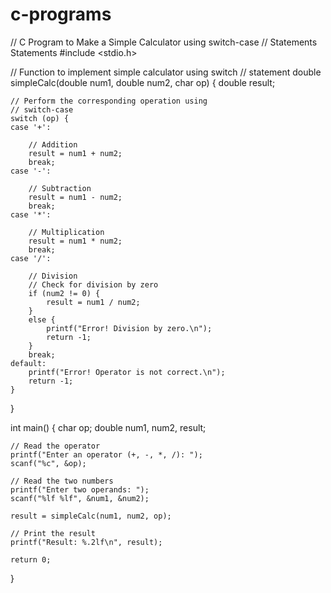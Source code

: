 # c-programs
// C Program to Make a Simple Calculator using switch-case
// Statements Statements
#include <stdio.h>

// Function to implement simple calculator using switch
// statement
double simpleCalc(double num1, double num2, char op)
{
    double result;

    // Perform the corresponding operation using
    // switch-case
    switch (op) {
    case '+':

        // Addition
        result = num1 + num2;
        break;
    case '-':

        // Subtraction
        result = num1 - num2;
        break;
    case '*':

        // Multiplication
        result = num1 * num2;
        break;
    case '/':

        // Division
        // Check for division by zero
        if (num2 != 0) {
            result = num1 / num2;
        }
        else {
            printf("Error! Division by zero.\n");
            return -1;
        }
        break;
    default:
        printf("Error! Operator is not correct.\n");
        return -1;
    }
}

int main()
{
    char op;
    double num1, num2, result;

    // Read the operator
    printf("Enter an operator (+, -, *, /): ");
    scanf("%c", &op);

    // Read the two numbers
    printf("Enter two operands: ");
    scanf("%lf %lf", &num1, &num2);

    result = simpleCalc(num1, num2, op);

    // Print the result
    printf("Result: %.2lf\n", result);

    return 0;
}
